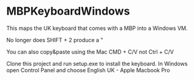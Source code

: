 MBPKeyboardWindows
==================

This maps the UK keyboard that comes with a MBP into a Windows VM.

No longer does SHIFT + 2 produce a "

You can also copy&paste using the Mac CMD + C/V not Ctrl + C/V

Clone this project and run setup.exe to install the keyboard. In Windows open Control Panel and choose English UK - Apple Macbook Pro
